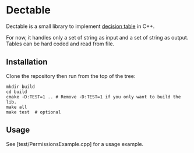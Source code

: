 Dectable
========

Dectable is a small library to implement [decision table](https://en.wikipedia.org/wiki/Decision_table) in C++.

For now, it handles only a set of string as input and a set of string as output. Tables can be hard coded and read from file.

Installation
------------

Clone the repository then run from the top of the tree:
```
mkdir build
cd build
cmake -D:TEST=1 .. # Remove -D:TEST=1 if you only want to build the lib.
make all
make test  # optional
```

Usage
-----

See [test/PermissionsExample.cpp] for a usage example.

